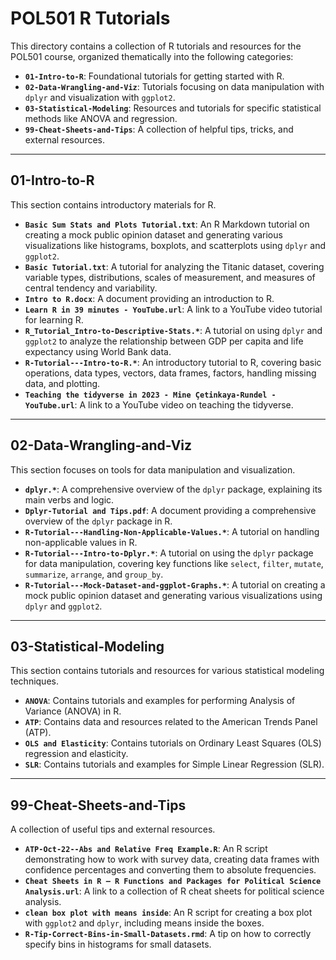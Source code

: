 # POL501 R Tutorials

This directory contains a collection of R tutorials and resources for the POL501
course, organized thematically into the following categories:

- **`01-Intro-to-R`**: Foundational tutorials for getting started with R.
- **`02-Data-Wrangling-and-Viz`**: Tutorials focusing on data manipulation with
  `dplyr` and visualization with `ggplot2`.
- **`03-Statistical-Modeling`**: Resources and tutorials for specific
  statistical methods like ANOVA and regression.
- **`99-Cheat-Sheets-and-Tips`**: A collection of helpful tips, tricks, and
  external resources.

---

## 01-Intro-to-R

This section contains introductory materials for R.

- **`Basic Sum Stats and Plots Tutorial.txt`**: An R Markdown tutorial on
  creating a mock public opinion dataset and generating various visualizations
  like histograms, boxplots, and scatterplots using `dplyr` and `ggplot2`.
- **`Basic Tutorial.txt`**: A tutorial for analyzing the Titanic dataset,
  covering variable types, distributions, scales of measurement, and measures of
  central tendency and variability.
- **`Intro to R.docx`**: A document providing an introduction to R.
- **`Learn R in 39 minutes - YouTube.url`**: A link to a YouTube video tutorial
  for learning R.
- **`R_Tutorial_Intro-to-Descriptive-Stats.*`**: A tutorial on using `dplyr` and
  `ggplot2` to analyze the relationship between GDP per capita and life
  expectancy using World Bank data.
- **`R-Tutorial---Intro-to-R.*`**: An introductory tutorial to R, covering basic
  operations, data types, vectors, data frames, factors, handling missing data,
  and plotting.
- **`Teaching the tidyverse in 2023 - Mine Çetinkaya-Rundel - YouTube.url`**: A
  link to a YouTube video on teaching the tidyverse.

---

## 02-Data-Wrangling-and-Viz

This section focuses on tools for data manipulation and visualization.

- **`dplyr.*`**: A comprehensive overview of the `dplyr` package, explaining its
  main verbs and logic.
- **`Dplyr-Tutorial and Tips.pdf`**: A document providing a comprehensive
  overview of the `dplyr` package in R.
- **`R-Tutorial---Handling-Non-Applicable-Values.*`**: A tutorial on handling
  non-applicable values in R.
- **`R-Tutorial---Intro-to-Dplyr.*`**: A tutorial on using the `dplyr` package
  for data manipulation, covering key functions like `select`, `filter`,
  `mutate`, `summarize`, `arrange`, and `group_by`.
- **`R-Tutorial---Mock-Dataset-and-ggplot-Graphs.*`**: A tutorial on creating a
  mock public opinion dataset and generating various visualizations using `dplyr`
  and `ggplot2`.

---

## 03-Statistical-Modeling

This section contains tutorials and resources for various statistical modeling
techniques.

- **`ANOVA`**: Contains tutorials and examples for performing Analysis of
  Variance (ANOVA) in R.
- **`ATP`**: Contains data and resources related to the American Trends Panel
  (ATP).
- **`OLS and Elasticity`**: Contains tutorials on Ordinary Least Squares (OLS)
  regression and elasticity.
- **`SLR`**: Contains tutorials and examples for Simple Linear Regression (SLR).

---

## 99-Cheat-Sheets-and-Tips

A collection of useful tips and external resources.

- **`ATP-Oct-22--Abs and Relative Freq Example.R`**: An R script demonstrating
  how to work with survey data, creating data frames with confidence percentages
  and converting them to absolute frequencies.
- **`Cheat Sheets in R – R Functions and Packages for Political Science Analysis.url`**:
  A link to a collection of R cheat sheets for political science analysis.
- **`clean box plot with means inside`**: An R script for creating a box plot
  with `ggplot2` and `dplyr`, including means inside the boxes.
- **`R-Tip-Correct-Bins-in-Small-Datasets.rmd`**: A tip on how to correctly
  specify bins in histograms for small datasets.